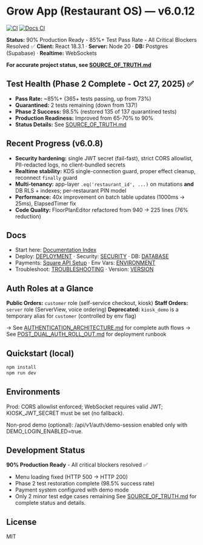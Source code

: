 # Grow App (Restaurant OS) — v6.0.12

[![CI](https://github.com/mikeyoung304/July25/actions/workflows/ci.yml/badge.svg)](https://github.com/mikeyoung304/July25/actions/workflows/ci.yml)
[![Docs CI](https://github.com/mikeyoung304/July25/actions/workflows/docs-ci.yml/badge.svg)](https://github.com/mikeyoung304/July25/actions/workflows/docs-ci.yml)

**Status:** 90% Production Ready - 85%+ Test Pass Rate - All Critical Blockers Resolved ✅
**Client:** React 18.3.1 · **Server:** Node 20 · **DB:** Postgres (Supabase) · **Realtime:** WebSockets

**For accurate project status, see [SOURCE_OF_TRUTH.md](./SOURCE_OF_TRUTH.md)**

## Test Health (Phase 2 Complete - Oct 27, 2025) ✅
- **Pass Rate:** ~85%+ (365+ tests passing, up from 73%)
- **Quarantined:** 2 tests remaining (down from 137!)
- **Phase 2 Success:** 98.5% (restored 135 of 137 quarantined tests)
- **Production Readiness:** Improved from 65-70% to 90%
- **Status Details:** See [SOURCE_OF_TRUTH.md](./SOURCE_OF_TRUTH.md)

## Recent Progress (v6.0.8)
- **Security hardening:** single JWT secret (fail-fast), strict CORS allowlist, PII-redacted logs, no client-bundled secrets
- **Realtime stability:** KDS single-connection guard, proper effect cleanup, reconnect `finally` guard
- **Multi-tenancy:** app-layer `.eq('restaurant_id', ...)` on mutations **and** DB RLS + indexes; per-restaurant PIN model
- **Performance:** 40x improvement on batch table updates (1000ms → 25ms), ElapsedTimer fix
- **Code Quality:** FloorPlanEditor refactored from 940 → 225 lines (76% reduction)

## Docs
- Start here: [Documentation Index](./index.md)
- Deploy: [DEPLOYMENT](./docs/DEPLOYMENT.md) · Security: [SECURITY](./docs/SECURITY.md) · DB: [DATABASE](./docs/DATABASE.md)
- Payments: [Square API Setup](./SQUARE_API_SETUP.md) · Env Vars: [ENVIRONMENT](./docs/ENVIRONMENT.md)
- Troubleshoot: [TROUBLESHOOTING](./docs/TROUBLESHOOTING.md) · Version: [VERSION](./docs/VERSION.md)

## Auth Roles at a Glance

**Public Orders:** `customer` role (self-service checkout, kiosk)
**Staff Orders:** `server` role (ServerView, voice ordering)
**Deprecated:** `kiosk_demo` is a temporary alias for `customer` (controlled by env flag)

→ See [AUTHENTICATION_ARCHITECTURE.md](./docs/AUTHENTICATION_ARCHITECTURE.md) for complete auth flows
→ See [POST_DUAL_AUTH_ROLL_OUT.md](./docs/runbooks/POST_DUAL_AUTH_ROLL_OUT.md) for deployment runbook

## Quickstart (local)
```bash
npm install
npm run dev
```

## Environments
Prod: CORS allowlist enforced; WebSocket requires valid JWT; KIOSK_JWT_SECRET must be set (no fallback).

Non-prod demo (optional): /api/v1/auth/demo-session enabled only with DEMO_LOGIN_ENABLED=true.

## Development Status
**90% Production Ready** - All critical blockers resolved ✅
- Menu loading fixed (HTTP 500 → HTTP 200)
- Phase 2 test restoration complete (98.5% success rate)
- Payment system configured with demo mode
- Only 2 minor test edge cases remaining
See [SOURCE_OF_TRUTH.md](./SOURCE_OF_TRUTH.md) for complete status and details.

## License
MIT
